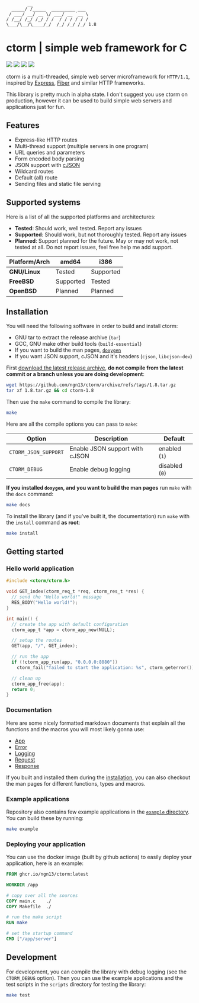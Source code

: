 ```
        __
  _____/ /_____  _________ ___
 / ___/ __/ __ \/ ___/ __ `__ \
/ /__/ /_/ /_/ / /  / / / / / /
\___/\__/\____/_/  /_/ /_/ /_/ 1.8

```

# ctorm | simple web framework for C

![](https://img.shields.io/github/actions/workflow/status/ngn13/ctorm/docker.yml)
![](https://img.shields.io/github/actions/workflow/status/ngn13/ctorm/test.yml?label=tests)
![](https://img.shields.io/github/v/tag/ngn13/ctorm?label=version)
![](https://img.shields.io/github/license/ngn13/ctorm)

ctorm is a multi-threaded, simple web server microframework for `HTTP/1.1`,
inspired by [Express](https://expressjs.com/),
[Fiber](https://github.com/gofiber/fiber) and similar HTTP frameworks.

This library is pretty much in alpha state. I don't suggest you use ctorm on
production, however it can be used to build simple web servers and applications
just for fun.

## Features

- Express-like HTTP routes
- Multi-thread support (multiple servers in one program)
- URL queries and parameters
- Form encoded body parsing
- JSON support with [cJSON](https://github.com/DaveGamble/cJSON)
- Wildcard routes
- Default (all) route
- Sending files and static file serving

## Supported systems

Here is a list of all the supported platforms and architectures:

- **Tested**: Should work, well tested. Report any issues
- **Supported**: Should work, but not thoroughly tested. Report any issues
- **Planned**: Support planned for the future. May or may not work, not tested
  at all. Do not report issues, feel free help me add support.

| **Platform/Arch** | **amd64** | **i386**  |
| ----------------- | --------- | --------- |
| **GNU/Linux**     | Tested    | Supported |
| **FreeBSD**       | Supported | Tested    |
| **OpenBSD**       | Planned   | Planned   |

## Installation

You will need the following software in order to build and install ctorm:

- GNU tar to extract the release archive (`tar`)
- GCC, GNU make other build tools (`build-essential`)
- If you want to build the man pages, [`doxygen`](https://www.doxygen.org/)
- If you want JSON support, cJSON and it's headers (`cjson`, `libcjson-dev`)

First
[download the latest release archive](https://github.com/ngn13/ctorm/tags), **do
not compile from the latest commit or a branch unless you are doing
development**:

```bash
wget https://github.com/ngn13/ctorm/archive/refs/tags/1.8.tar.gz
tar xf 1.8.tar.gz && cd ctorm-1.8
```

Then use the `make` command to compile the library:

```bash
make
```

Here are all the compile options you can pass to `make`:

| Option               | Description                    | Default        |
| -------------------- | ------------------------------ | -------------- |
| `CTORM_JSON_SUPPORT` | Enable JSON support with cJSON | enabled (`1`)  |
| `CTORM_DEBUG`        | Enable debug logging           | disabled (`0`) |

**If you installed `doxygen`, and you want to build the man pages** run `make`
with the `docs` command:

```bash
make docs
```

To install the library (and if you've built it, the documentation) run `make`
with the `install` command **as root**:

```bash
make install
```

## Getting started

### Hello world application

```c
#include <ctorm/ctorm.h>

void GET_index(ctorm_req_t *req, ctorm_res_t *res) {
  // send the "Hello world!" message
  RES_BODY("Hello world!");
}

int main() {
  // create the app with default configuration
  ctorm_app_t *app = ctorm_app_new(NULL);

  // setup the routes
  GET(app, "/", GET_index);

  // run the app
  if (!ctorm_app_run(app, "0.0.0.0:8080"))
    ctorm_fail("failed to start the application: %s", ctorm_geterror());

  // clean up
  ctorm_app_free(app);
  return 0;
}
```

### Documentation

Here are some nicely formatted markdown documents that explain all the functions
and the macros you will most likely gonna use:

- [App](docs/app.md)
- [Error](docs/error.md)
- [Logging](docs/log.md)
- [Request](docs/req.md)
- [Response](docs/res.md)

If you built and installed them during the [installation](#installation), you
can also checkout the man pages for different functions, types and macros.

### Example applications

Repository also contains few example applications in the
[`example` directory](example). You can build these by running:

```bash
make example
```

### Deploying your application

You can use the docker image (built by github actions) to easily deploy your
application, here is an example:

```Dockerfile
FROM ghcr.io/ngn13/ctorm:latest

WORKDIR /app

# copy over all the sources
COPY main.c    ./
COPY Makefile  ./

# run the make script
RUN make

# set the startup command
CMD ["/app/server"]
```

## Development

For development, you can compile the library with debug logging (see the
`CTORM_DEBUG` option). Then you can use the example applications and the test
scripts in the `scripts` directory for testing the library:

```bash
make test
```
